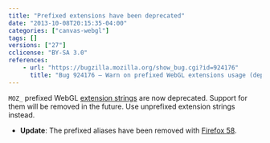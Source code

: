 ```yaml
---
title: "Prefixed extensions have been deprecated"
date: "2013-10-08T20:15:35-04:00"
categories: ["canvas-webgl"]
tags: []
versions: ["27"]
cclicense: "BY-SA 3.0"
references:
    - url: "https://bugzilla.mozilla.org/show_bug.cgi?id=924176"
      title: "Bug 924176 – Warn on prefixed WebGL extensions usage (deprecated)"
---
```

`MOZ_` prefixed WebGL [extension strings](https://developer.mozilla.org/en-US/docs/Web/WebGL/Using_Extensions) are now deprecated. Support for them will be removed in the future. Use unprefixed extension strings instead.

* **Update**: The prefixed aliases have been removed with [Firefox 58](https://www.fxsitecompat.com/en-CA/docs/2017/prefixed-webgl-extensions-are-no-longer-supported/).
